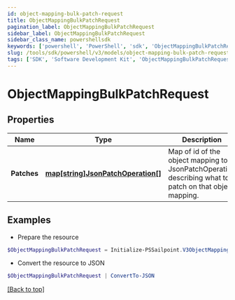 ```yaml
---
id: object-mapping-bulk-patch-request
title: ObjectMappingBulkPatchRequest
pagination_label: ObjectMappingBulkPatchRequest
sidebar_label: ObjectMappingBulkPatchRequest
sidebar_class_name: powershellsdk
keywords: ['powershell', 'PowerShell', 'sdk', 'ObjectMappingBulkPatchRequest', 'ObjectMappingBulkPatchRequest'] 
slug: /tools/sdk/powershell/v3/models/object-mapping-bulk-patch-request
tags: ['SDK', 'Software Development Kit', 'ObjectMappingBulkPatchRequest', 'ObjectMappingBulkPatchRequest']
---
```



# ObjectMappingBulkPatchRequest

## Properties

Name | Type | Description | Notes
------------ | ------------- | ------------- | -------------
**Patches** | [**map[string]JsonPatchOperation[]**](https://learn.microsoft.com/en-us/powershell/module/microsoft.powershell.core/about/about_arrays?view=powershell-7.4) | Map of id of the object mapping to a JsonPatchOperation describing what to patch on that object mapping. | [required]

## Examples

- Prepare the resource
```powershell
$ObjectMappingBulkPatchRequest = Initialize-PSSailpoint.V3ObjectMappingBulkPatchRequest  -Patches {603b1a61-d03d-4ed1-864f-a508fbd1995d=[{op=replace, path=/enabled, value=true}], 00bece34-f50d-4227-8878-76f620b5a971=[{op=replace, path=/targetValue, value=New Target Value}]}
```

- Convert the resource to JSON
```powershell
$ObjectMappingBulkPatchRequest | ConvertTo-JSON
```


[[Back to top]](#) 

